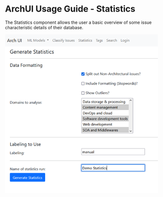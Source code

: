 # ArchUI Usage Guide - Statistics

The Statistics component allows the user a basic overview of some issue characteristic details of their database.

![](./figures/stats_1.png)